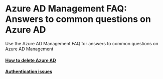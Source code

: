 # Azure AD Management FAQ: Answers to common questions on Azure AD
Use the Azure AD Management FAQ for answers to common questions on Azure AD Management

#### [How to delete Azure AD](https://blogs.technet.microsoft.com/jeffgilb/2017/03/09/deleting-azure-active-directory/)

#### [Authentication issues](https://github.com/hdinsight/hdinsight.github.io/blob/master/EnterpriseSecurityPackage/DomainLoginIssues.md)

